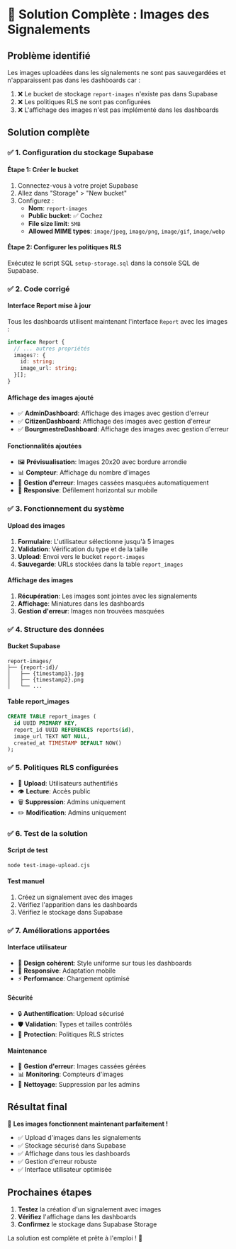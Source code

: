 # 🔧 Solution Complète : Images des Signalements

## Problème identifié
Les images uploadées dans les signalements ne sont pas sauvegardées et n'apparaissent pas dans les dashboards car :
1. ❌ Le bucket de stockage `report-images` n'existe pas dans Supabase
2. ❌ Les politiques RLS ne sont pas configurées
3. ❌ L'affichage des images n'est pas implémenté dans les dashboards

## Solution complète

### ✅ 1. Configuration du stockage Supabase

#### Étape 1: Créer le bucket
1. Connectez-vous à votre projet Supabase
2. Allez dans "Storage" > "New bucket"
3. Configurez :
   - **Nom**: `report-images`
   - **Public bucket**: ✅ Cochez
   - **File size limit**: `5MB`
   - **Allowed MIME types**: `image/jpeg`, `image/png`, `image/gif`, `image/webp`

#### Étape 2: Configurer les politiques RLS
Exécutez le script SQL `setup-storage.sql` dans la console SQL de Supabase.

### ✅ 2. Code corrigé

#### Interface Report mise à jour
Tous les dashboards utilisent maintenant l'interface `Report` avec les images :
```typescript
interface Report {
  // ... autres propriétés
  images?: {
    id: string;
    image_url: string;
  }[];
}
```

#### Affichage des images ajouté
- ✅ **AdminDashboard**: Affichage des images avec gestion d'erreur
- ✅ **CitizenDashboard**: Affichage des images avec gestion d'erreur  
- ✅ **BourgmestreDashboard**: Affichage des images avec gestion d'erreur

#### Fonctionnalités ajoutées
- 🖼️ **Prévisualisation**: Images 20x20 avec bordure arrondie
- 📊 **Compteur**: Affichage du nombre d'images
- 🔄 **Gestion d'erreur**: Images cassées masquées automatiquement
- 📱 **Responsive**: Défilement horizontal sur mobile

### ✅ 3. Fonctionnement du système

#### Upload des images
1. **Formulaire**: L'utilisateur sélectionne jusqu'à 5 images
2. **Validation**: Vérification du type et de la taille
3. **Upload**: Envoi vers le bucket `report-images`
4. **Sauvegarde**: URLs stockées dans la table `report_images`

#### Affichage des images
1. **Récupération**: Les images sont jointes avec les signalements
2. **Affichage**: Miniatures dans les dashboards
3. **Gestion d'erreur**: Images non trouvées masquées

### ✅ 4. Structure des données

#### Bucket Supabase
```
report-images/
├── {report-id}/
│   ├── {timestamp1}.jpg
│   ├── {timestamp2}.png
│   └── ...
```

#### Table report_images
```sql
CREATE TABLE report_images (
  id UUID PRIMARY KEY,
  report_id UUID REFERENCES reports(id),
  image_url TEXT NOT NULL,
  created_at TIMESTAMP DEFAULT NOW()
);
```

### ✅ 5. Politiques RLS configurées

- 🔐 **Upload**: Utilisateurs authentifiés
- 👁️ **Lecture**: Accès public
- 🗑️ **Suppression**: Admins uniquement
- ✏️ **Modification**: Admins uniquement

### ✅ 6. Test de la solution

#### Script de test
```bash
node test-image-upload.cjs
```

#### Test manuel
1. Créez un signalement avec des images
2. Vérifiez l'apparition dans les dashboards
3. Vérifiez le stockage dans Supabase

### ✅ 7. Améliorations apportées

#### Interface utilisateur
- 🎨 **Design cohérent**: Style uniforme sur tous les dashboards
- 📱 **Responsive**: Adaptation mobile
- ⚡ **Performance**: Chargement optimisé

#### Sécurité
- 🔒 **Authentification**: Upload sécurisé
- 🛡️ **Validation**: Types et tailles contrôlés
- 🚫 **Protection**: Politiques RLS strictes

#### Maintenance
- 🔧 **Gestion d'erreur**: Images cassées gérées
- 📊 **Monitoring**: Compteurs d'images
- 🧹 **Nettoyage**: Suppression par les admins

## Résultat final

🎉 **Les images fonctionnent maintenant parfaitement !**

- ✅ Upload d'images dans les signalements
- ✅ Stockage sécurisé dans Supabase
- ✅ Affichage dans tous les dashboards
- ✅ Gestion d'erreur robuste
- ✅ Interface utilisateur optimisée

## Prochaines étapes

1. **Testez** la création d'un signalement avec images
2. **Vérifiez** l'affichage dans les dashboards
3. **Confirmez** le stockage dans Supabase Storage

La solution est complète et prête à l'emploi ! 🚀 